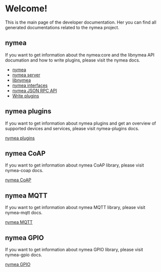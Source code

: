 # Welcome!

This is the main page of the developer documentation. Her you can find all generated documentations related to the nymea project.

## nymea

If you want to get information about the nymea:core and the libnymea API documation and how to write plugins, please visit the nymea docs.

* [nymea](nymea/index.html)
* [nymea server](nymea/nymeaserver.html)
* [libnymea](nymea/libnymea-module.html)
* [nymea interfaces](nymea/interfaces.html)
* [nymea JSON RPC API](nymea/jsonrpc.html)
* [Write plugins](nymea/write-plugins.html)

## nymea plugins

If you want to get information about nymea plugins and get an overview of supported devices and services, please visit nymea-plugins docs.

[nymea plugins](nymea-plugins/index.html)

## nymea CoAP
If you want to get information about nymea CoAP library, please visit nymea-coap docs.

[nymea CoAP](nymea-coap/index.html)

## nymea MQTT
If you want to get information about nymea MQTT library, please visit nymea-mqtt docs.

[nymea MQTT](nymea-mqtt/index.html)

## nymea GPIO
If you want to get information about nymea GPIO library, please visit nymea-gpio docs.

[nymea GPIO](nymea-gpio/index.html)

